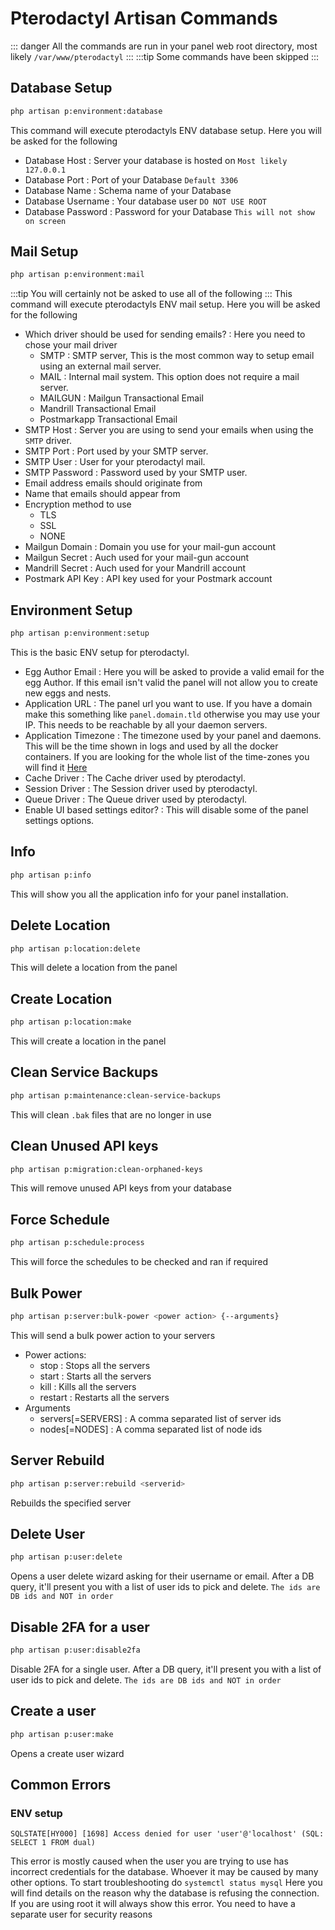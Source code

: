 # Pterodactyl Artisan Commands
::: danger
All the commands are run in your panel web root directory, most likely `/var/www/pterodactyl`
:::
:::tip
Some commands have been skipped
:::
## Database Setup
```bash
php artisan p:environment:database
```
This command will execute pterodactyls ENV database setup. Here you will be asked for the following
- Database Host : Server your database is hosted on `Most likely 127.0.0.1`
- Database Port : Port of your Database `Default 3306`
- Database Name : Schema name of your Database
- Database Username : Your database user `DO NOT USE ROOT`
- Database Password : Password for your Database `This will not show on screen`

## Mail Setup
```bash
php artisan p:environment:mail
```
:::tip
You will certainly not be asked to use all of the following
:::
This command will execute pterodactyls ENV mail setup. Here you will be asked for the following
- Which driver should be used for sending emails? : Here you need to chose your mail driver
  * SMTP : SMTP server, This is the most common way to setup email using an external mail server.
  * MAIL : Internal mail system. This option does not require a mail server.
  * MAILGUN : Mailgun Transactional Email
  * Mandrill Transactional Email
  * Postmarkapp Transactional Email
- SMTP Host : Server you are using to send your emails when using the `SMTP` driver.
- SMTP Port : Port used by your SMTP server.
- SMTP User : User for your pterodactyl mail.
- SMTP Password : Password used by your SMTP user.
- Email address emails should originate from
- Name that emails should appear from
- Encryption method to use
  * TLS
  * SSL
  * NONE
- Mailgun Domain : Domain you use for your mail-gun account
- Mailgun Secret : Auch used for your mail-gun account
- Mandrill Secret : Auch used for your Mandrill account
- Postmark API Key : API key used for your Postmark account
## Environment Setup
```bash
php artisan p:environment:setup
```
This is the basic ENV setup for pterodactyl.
- Egg Author Email : Here you will be asked to provide a valid email for the egg Author. If this email isn't valid the panel will not allow you to create new eggs and nests.
- Application URL : The panel url you want to use. If you have a domain make this something like `panel.domain.tld` otherwise you may use your IP. This needs to be reachable by all your daemon servers.
- Application Timezone : The timezone used by your panel and daemons. This will be the time shown in logs and used by all the docker containers. If you are looking for the whole list of the time-zones you will find it [Here](https://www.php.net/manual/en/timezones.php)
- Cache Driver : The Cache driver used by pterodactyl.
- Session Driver : The Session driver used by pterodactyl.
- Queue Driver : The Queue driver used by pterodactyl.
- Enable UI based settings editor? : This will disable some of the panel settings options.
## Info
```bash
php artisan p:info
```
This will show you all the application info for your panel installation.
## Delete Location
```bash
php artisan p:location:delete
```
This will delete a location from the panel
## Create Location
```bash
php artisan p:location:make
```
This will create a location in the panel
## Clean Service Backups
```bash
php artisan p:maintenance:clean-service-backups
```
This will clean `.bak` files that are no longer in use
## Clean Unused API keys
```bash
php artisan p:migration:clean-orphaned-keys
```
This will remove unused API keys from your database
## Force Schedule
```bash
php artisan p:schedule:process
```
This will force the schedules to be checked and ran if required
## Bulk Power
```bash
php artisan p:server:bulk-power <power action> {--arguments}
```
This will send a bulk power action to your servers
- Power actions:
  * stop : Stops all the servers
  * start : Starts all the servers
  * kill : Kills all the servers
  * restart : Restarts all the servers
- Arguments
  * servers[=SERVERS] : A comma separated list of server ids
  * nodes[=NODES] : A comma separated list of node ids
## Server Rebuild
```bash
php artisan p:server:rebuild <serverid>
```
Rebuilds the specified server
## Delete User
```bash
php artisan p:user:delete
```
Opens a user delete wizard asking for their username or email. After a DB query, it'll present you with a list of user ids to pick and delete. `The ids are DB ids and NOT in order`
## Disable 2FA for a user
```bash
php artisan p:user:disable2fa
```
Disable 2FA for a single user. After a DB query, it'll present you with a list of user ids to pick and delete. `The ids are DB ids and NOT in order`
## Create a user
```bash
php artisan p:user:make
```
Opens a create user wizard<br>
## Common Errors
### ENV setup
```
SQLSTATE[HY000] [1698] Access denied for user 'user'@'localhost' (SQL: SELECT 1 FROM dual)
```
This error is mostly caused when the user you are trying to use has incorrect credentials for the database. Whoever it may be caused by many other options. To start troubleshooting do `systemctl status mysql` Here you will find details on the reason why the database is refusing the connection. If you are using root it will always show this error. You need to have a separate user for security reasons
